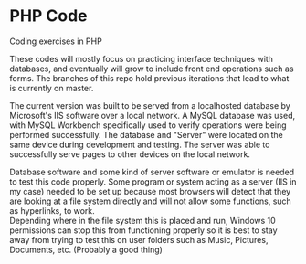 # PHP Code
Coding exercises in PHP

These codes will mostly focus on practicing interface techniques with databases, and eventually will grow to include front end operations such as forms.
The branches of this repo hold previous iterations that lead to what is currently on master.

The current version was built to be served from a localhosted database by Microsoft's IIS software over a local network.
A MySQL database was used, with MySQL Workbench specifically used to verify operations were being performed successfully.
The database and "Server" were located on the same device during development and testing.
    The server was able to successfully serve pages to other devices on the local network.

Database software and some kind of server software or emulator is needed to test this code properly.
Some program or system acting as a server (IIS in my case) needed to be set up because most browsers will detect that they are looking at a file system directly and will not allow some functions, such as hyperlinks, to work.  
Depending where in the file system this is placed and run, Windows 10 permissions can stop this from functioning properly so it is  best to stay away from trying to test this on user folders such as Music, Pictures, Documents, etc. (Probably a good thing)

